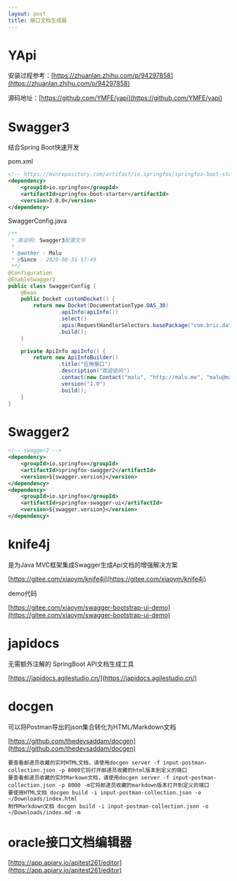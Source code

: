 ```yaml
---
layout: post
title: 接口文档生成器
---
```


# YApi

安装过程参考：[https://zhuanlan.zhihu.com/p/94297858](https://zhuanlan.zhihu.com/p/94297858)

源码地址：[https://github.com/YMFE/yapi](https://github.com/YMFE/yapi)

# Swagger3

结合Spring Boot快速开发

pom.xml

```xml
<!-- https://mvnrepository.com/artifact/io.springfox/springfox-boot-starter -->
<dependency>
    <groupId>io.springfox</groupId>
    <artifactId>springfox-boot-starter</artifactId>
    <version>3.0.0</version>
</dependency>
```

SwaggerConfig.java

```java
/**
 * 类说明: Swagger3配置文件
 *
 * @author : Malu
 * @Since : 2020-08-31 17:49
 **/
@Configuration
@EnableSwagger2
public class SwaggerConfig {
    @Bean
    public Docket customDocket() {
        return new Docket(DocumentationType.OAS_30)
                .apiInfo(apiInfo())
                .select()
                .apis(RequestHandlerSelectors.basePackage("com.bric.datacloud.dataway.controller")) //Selection by RequestHandler
                .build();
    }

    private ApiInfo apiInfo() {
        return new ApiInfoBuilder()
                .title("应用接口")
                .description("欢迎访问")
                .contact(new Contact("malu", "http://malu.me", "malu@malu.me"))
                .version("1.0")
                .build();
    }
}
```

# Swagger2

```xml
<!-- swagger2 -->
<dependency>
    <groupId>io.springfox</groupId>
    <artifactId>springfox-swagger2</artifactId>
    <version>${swagger.version}</version>
</dependency>
<dependency>
    <groupId>io.springfox</groupId>
    <artifactId>springfox-swagger-ui</artifactId>
    <version>${swagger.version}</version>
</dependency>
```

# knife4j

是为Java MVC框架集成Swagger生成Api文档的增强解决方案

[https://gitee.com/xiaoym/knife4j](https://gitee.com/xiaoym/knife4j)

demo代码

[https://gitee.com/xiaoym/swagger-bootstrap-ui-demo](https://gitee.com/xiaoym/swagger-bootstrap-ui-demo)

# japidocs

无需额外注解的 SpringBoot API文档生成工具

[https://japidocs.agilestudio.cn/](https://japidocs.agilestudio.cn/)

# docgen

可以将Postman导出的json集合转化为HTML/Markdown文档

[https://github.com/thedevsaddam/docgen](https://github.com/thedevsaddam/docgen)

	要查看邮递员收藏的实时HTML文档，请使用docgen server -f input-postman-collection.json -p 8000它将打开邮递员收藏的html版本到定义的端口
	要查看邮递员收藏的实时Markown文档，请使用docgen server -f input-postman-collection.json -p 8000 -m它将邮递员收藏的markdown版本打开到定义的端口
	要使用HTML文档 docgen build -i input-postman-collection.json -o ~/Downloads/index.html
	制作Markdown文档 docgen build -i input-postman-collection.json -o ~/Downloads/index.md -m

# oracle接口文档编辑器

[https://app.apiary.io/apitest261/editor](https://app.apiary.io/apitest261/editor)